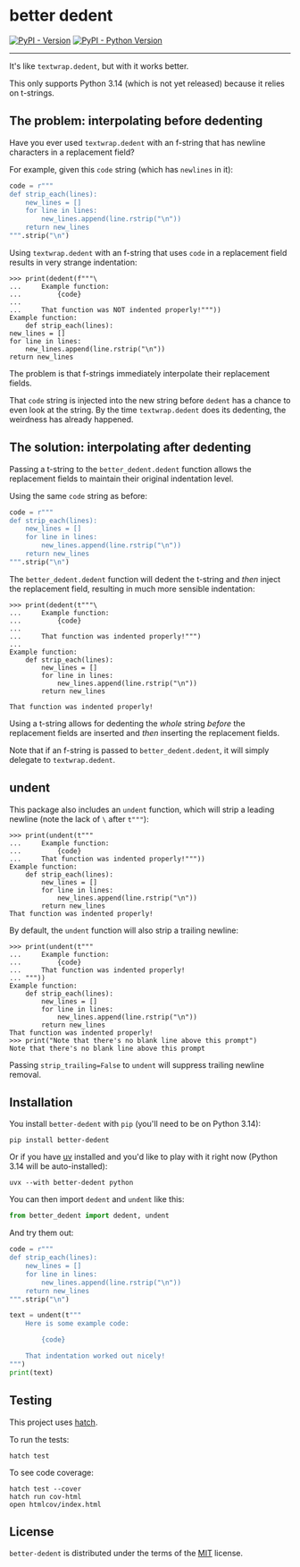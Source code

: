 # better dedent

[![PyPI - Version](https://img.shields.io/pypi/v/better-dedent.svg)](https://pypi.org/project/better-dedent)
[![PyPI - Python Version](https://img.shields.io/pypi/pyversions/better-dedent.svg)](https://pypi.org/project/better-dedent)

-----

It's like `textwrap.dedent`, but with it works better.

This only supports Python 3.14 (which is not yet released) because it relies on t-strings.


## The problem: interpolating before dedenting

Have you ever used `textwrap.dedent` with an f-string that has newline characters in a replacement field?

For example, given this `code` string (which has `newlines` in it):

```python
code = r"""
def strip_each(lines):
    new_lines = []
    for line in lines:
        new_lines.append(line.rstrip("\n"))
    return new_lines
""".strip("\n")
```

Using `textwrap.dedent` with an f-string that uses `code` in a replacement field results in very strange indentation:

```pycon
>>> print(dedent(f"""\
...     Example function:
...         {code}
...
...     That function was NOT indented properly!"""))
Example function:
    def strip_each(lines):
new_lines = []
for line in lines:
    new_lines.append(line.rstrip("\n"))
return new_lines
```

The problem is that f-strings immediately interpolate their replacement fields.

That `code` string is injected into the new string before `dedent` has a chance to even look at the string.
By the time `textwrap.dedent` does its dedenting, the weirdness has already happened.


## The solution: interpolating after dedenting

Passing a t-string to the `better_dedent.dedent` function allows the replacement fields to maintain their original indentation level.

Using the same `code` string as before:

```python
code = r"""
def strip_each(lines):
    new_lines = []
    for line in lines:
        new_lines.append(line.rstrip("\n"))
    return new_lines
""".strip("\n")
```

The `better_dedent.dedent` function will dedent the t-string and *then* inject the replacement field, resulting in much more sensible indentation:

```pycon
>>> print(dedent(t"""\
...     Example function:
...         {code}
...
...     That function was indented properly!""")
...
Example function:
    def strip_each(lines):
        new_lines = []
        for line in lines:
            new_lines.append(line.rstrip("\n"))
        return new_lines

That function was indented properly!
```

Using a t-string allows for dedenting the *whole* string *before* the replacement fields are inserted and *then* inserting the replacement fields.

Note that if an f-string is passed to `better_dedent.dedent`, it will simply delegate to `textwrap.dedent`.


## undent

This package also includes an `undent` function, which will strip a leading newline (note the lack of `\` after `t"""`):

```pycon
>>> print(undent(t"""
...     Example function:
...         {code}
...     That function was indented properly!"""))
Example function:
    def strip_each(lines):
        new_lines = []
        for line in lines:
            new_lines.append(line.rstrip("\n"))
        return new_lines
That function was indented properly!
```

By default, the `undent` function will also strip a trailing newline:

```pycon
>>> print(undent(t"""
...     Example function:
...         {code}
...     That function was indented properly!
... """))
Example function:
    def strip_each(lines):
        new_lines = []
        for line in lines:
            new_lines.append(line.rstrip("\n"))
        return new_lines
That function was indented properly!
>>> print("Note that there's no blank line above this prompt")
Note that there's no blank line above this prompt
```

Passing `strip_trailing=False` to `undent` will suppress trailing newline removal.


## Installation

You install `better-dedent` with `pip` (you'll need to be on Python 3.14):

```console
pip install better-dedent
```

Or if you have [uv](https://docs.astral.sh/uv/) installed and you'd like to play with it right now (Python 3.14 will be auto-installed):

```console
uvx --with better-dedent python
```

You can then import `dedent` and `undent` like this:

```python
from better_dedent import dedent, undent
```

And try them out:

```python
code = r"""
def strip_each(lines):
    new_lines = []
    for line in lines:
        new_lines.append(line.rstrip("\n"))
    return new_lines
""".strip("\n")

text = undent(t"""
    Here is some example code:

        {code}

    That indentation worked out nicely!
""")
print(text)
```

## Testing

This project uses [hatch](https://hatch.pypa.io).

To run the tests:

```console
hatch test
```

To see code coverage:

```console
hatch test --cover
hatch run cov-html
open htmlcov/index.html
```

## License

`better-dedent` is distributed under the terms of the [MIT](https://spdx.org/licenses/MIT.html) license.
